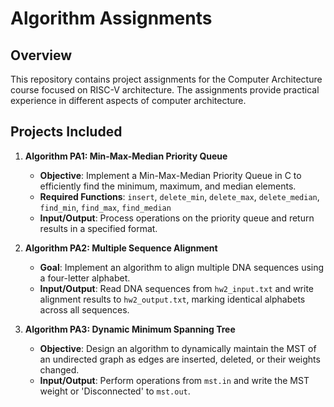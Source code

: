 # Algorithm Assignments

## Overview

This repository contains project assignments for the Computer Architecture course focused on RISC-V architecture. The assignments provide practical experience in different aspects of computer architecture.

## Projects Included

1. **Algorithm PA1: Min-Max-Median Priority Queue**

   - **Objective**: Implement a Min-Max-Median Priority Queue in C to efficiently find the minimum, maximum, and median elements.
   - **Required Functions**: `insert`, `delete_min`, `delete_max`, `delete_median`, `find_min`, `find_max`, `find_median`
   - **Input/Output**: Process operations on the priority queue and return results in a specified format.

2. **Algorithm PA2: Multiple Sequence Alignment**

   - **Goal**: Implement an algorithm to align multiple DNA sequences using a four-letter alphabet.
   - **Input/Output**: Read DNA sequences from `hw2_input.txt` and write alignment results to `hw2_output.txt`, marking identical alphabets across all sequences.

3. **Algorithm PA3: Dynamic Minimum Spanning Tree**

   - **Objective**: Design an algorithm to dynamically maintain the MST of an undirected graph as edges are inserted, deleted, or their weights changed.
   - **Input/Output**: Perform operations from `mst.in` and write the MST weight or 'Disconnected' to `mst.out`.
